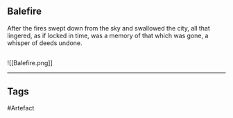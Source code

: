 ## Balefire
After the fires swept down from the sky and swallowed the city,
all that lingered, as if locked in time,
was a memory of that which was gone, a whisper of deeds undone.
## 
![[Balefire.png]]

---
## Tags
#Artefact
